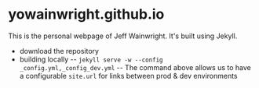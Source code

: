 yowainwright.github.io
======================

This is the personal webpage of Jeff Wainwright.
It's built using Jekyll.

-   download the repository
-   building locally
--   `jekyll serve -w --config _config.yml,_config_dev.yml`
--   The command above allows us to have a configurable `site.url` for links between prod & dev environments
